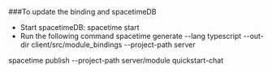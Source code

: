 ###To update the binding and spacetimeDB
- Start spacetimeDB: spacetime start
- Run the following command
spacetime generate --lang typescript --out-dir client/src/module_bindings --project-path server

spacetime publish --project-path server/module quickstart-chat